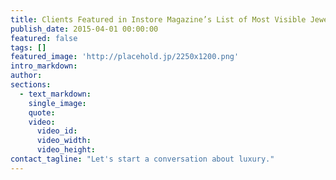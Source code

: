 ```yaml
---
title: Clients Featured in Instore Magazine’s List of Most Visible Jewelry Brands
publish_date: 2015-04-01 00:00:00
featured: false
tags: []
featured_image: 'http://placehold.jp/2250x1200.png'
intro_markdown:
author:
sections:
  - text_markdown:
    single_image:
    quote:
    video:
      video_id:
      video_width:
      video_height:
contact_tagline: "Let's start a conversation about luxury."
---
```

